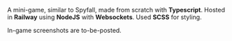 A mini-game, similar to Spyfall, made from scratch with **Typescript**. 
Hosted in **Railway** using **NodeJS** with **Websockets**.
Used **SCSS** for styling.

In-game screenshots are to-be-posted.
